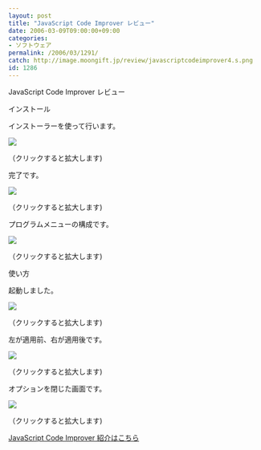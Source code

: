 ```yaml
---
layout: post
title: "JavaScript Code Improver レビュー"
date: 2006-03-09T09:00:00+09:00
categories:
- ソフトウェア
permalink: /2006/03/1291/
catch: http://image.moongift.jp/review/javascriptcodeimprover4.s.png
id: 1286
---
```

JavaScript Code Improver レビュー  
<!--more-->

インストール

  

インストーラーを使って行います。

  

[![](http://image.moongift.jp/review/javascriptcodeimprover1.s.png)](http://image.moongift.jp/review/javascriptcodeimprover1.png)  
  
（クリックすると拡大します)

  

完了です。

  

[![](http://image.moongift.jp/review/javascriptcodeimprover2.s.png)](http://image.moongift.jp/review/javascriptcodeimprover2.png)  
  
（クリックすると拡大します)

  

プログラムメニューの構成です。

  

[![](http://image.moongift.jp/review/javascriptcodeimprover3.s.png)](http://image.moongift.jp/review/javascriptcodeimprover3.png)  
  
（クリックすると拡大します)

  

使い方

  

起動しました。

  

[![](http://image.moongift.jp/review/javascriptcodeimprover4.s.png)](http://image.moongift.jp/review/javascriptcodeimprover4.png)  
  
（クリックすると拡大します)

  

左が適用前、右が適用後です。

  

[![](http://image.moongift.jp/review/javascriptcodeimprover5.s.png)](http://image.moongift.jp/review/javascriptcodeimprover5.png)  
  
（クリックすると拡大します)

  

オプションを閉じた画面です。

  

[![](http://image.moongift.jp/review/javascriptcodeimprover6.s.png)](http://image.moongift.jp/review/javascriptcodeimprover6.png)  
  
（クリックすると拡大します)

  

[JavaScript Code Improver 紹介はこちら](http://fw.moongift.jp/intro/i-1277.html)

